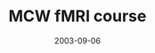 ---
title: "MCW fMRI course"
project_id: 
date: 2003-09-06
conference_id: ""
presenters:
   - peter_bandettini
summary: "<p>MCW fMRI course, Milwaukee, WI</p>"
file: /assets/presentations/T177.ppt
filename: T177.ppt
layout: presentation
---